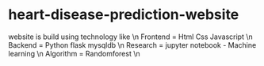 # heart-disease-prediction-website
website is build using technology like \n
Frontend = Html Css Javascript \n
Backend = Python flask mysqldb \n
Research = jupyter notebook - Machine learning \n 
Algorithm = Randomforest \n
